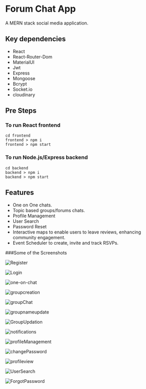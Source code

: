 # Forum Chat App
A MERN stack social media application.

## Key dependencies 
- React
- React-Router-Dom
- MaterialUI
- Jwt
- Express
- Mongoose
- Bcrypt
- Socket.io
- cloudinary

## Pre Steps

### To run React frontend 
```
cd frontend
frontend > npm i
frontend > npm start
```

### To run Node.js/Express backend 
```
cd backend
backend > npm i
backend > npm start
```

## Features
- One on One chats.
- Topic based groups/forums chats.
- Profile Management
- User Search
- Password Reset
- Interactive maps to enable users to leave reviews, enhancing community engagement.
- Event Scheduler to create, invite and track RSVPs.
  
###Some of the Screenshots

![Register](https://github.com/user-attachments/assets/4a287b3d-ad10-47bb-851e-1c368e245320)

![Login](https://github.com/user-attachments/assets/85735c2a-1822-4bc2-9e23-0b031cfee62d)

![one-on-chat](https://github.com/user-attachments/assets/1768631f-b7b0-4390-b562-3c31443cb672)

![groupcreation](https://github.com/user-attachments/assets/b8f09f32-9ca2-49eb-8339-44612d82f8c3)

![groupChat](https://github.com/user-attachments/assets/a886bc6f-6b35-4fe7-b3b3-739a1c277cbc)

![groupnameupdate](https://github.com/user-attachments/assets/9ea7be2c-2aba-4ad8-86c6-66860f52d812)

![GroupUpdation](https://github.com/user-attachments/assets/63f97262-1bb2-45ba-b79d-2512ed294f8d)

![notifications](https://github.com/user-attachments/assets/c7176154-71c7-47fc-ab43-c187a484c01c)

![profileManagement](https://github.com/user-attachments/assets/c2c8d03d-5690-4348-b68c-f1b3b46f4bdf)

![changePassword](https://github.com/user-attachments/assets/5212948d-aa3b-46b1-9c9f-09d1bb2e4e66)

![profileview](https://github.com/user-attachments/assets/8d1f429a-cb30-4505-9df9-98aa80ef7feb)

![UserSearch](https://github.com/user-attachments/assets/76591986-dba3-45eb-8984-a62d84b4e3eb)

![ForgotPassword](https://github.com/user-attachments/assets/02b8adb8-13d5-4322-96d9-9f8f347de4b7)




